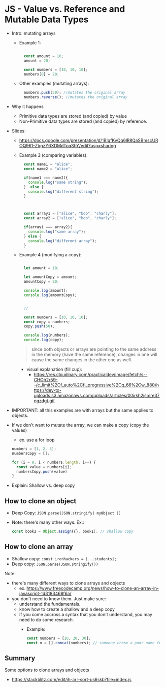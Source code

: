 
# JS - Value vs. Reference and Mutable Data Types




- Intro: mutating arrays

  - Example 1:

    ```js

      const amount = 10;
      amount = 20;

      const numbers = [10, 10, 10];
      numbers[0] = 20;

    ``` 


  - Other examples (mutating arrays):

    ```js
      numbers.push(50); //mutates the original array
      numbers.reverse(); //mutates the original array

    ``` 




- Why it happens

  - Primitive data types are stored (and copied) by value
  - Non-Primitive data types are stored (and copied) by reference.


- Slides:
  - https://docs.google.com/presentation/d/1BIgfKvQq6lR8QaSBmscUROQ961-ZbgzY6XDMdToqShY/edit?usp=sharing








  - Example 3 (comparing variables):

    ```js
      const name1 = "alice";
      const name2 = "alice";

      if(name1 === name2){
        console.log("same string");
      }  else {
        console.log("different string");
      }



      const array1 = ["alice", "bob", "charly"];
      const array2 = ["alice", "bob", "charly"];

      if(array1 === array2){
        console.log("same array");
      } else {
        console.log("different array");
      }

    ``` 



  - Example 4 (modifying a copy):

    ```js

      let amount = 10;

      let amountCopy = amount;
      amountCopy = 20;

      console.log(amount);
      console.log(amountCopy);


      //

      const numbers = [10, 10, 10];
      const copy = numbers;
      copy.push(50);

      console.log(numbers);
      console.log(copy);

    ``` 


    > since both objects or arrays are pointing to the same address in the memory (have the same reference), changes in one will cause the same changes in the other one as well.

    - visual explanation (fill cup): 
      - https://res.cloudinary.com/practicaldev/image/fetch/s--CHOh2r59--/c_limit%2Cf_auto%2Cfl_progressive%2Cq_66%2Cw_880/https://dev-to-uploads.s3.amazonaws.com/uploads/articles/00irkh2jsmre37ngzdgt.gif



-  IMPORTANT: all this examples are with arrays but the same applies to objects.


  

- If we don't want to mutate the array, we can make a copy (copy the values)
  - ex. use a for loop

  ```js
  numbers = [1, 2, 3];
  numbersCopy = [];

  for (i = 0; i < numbers.length; i++) {
    const value = numbers[i];
    numbersCopy.push(value)
  }
  ```


- Explain: Shallow vs. deep copy



<!-- Note: different options to clone arrays/objects can be self guided -->


## How to clone an object

  - Deep Copy: `JSON.parse(JSON.stringify( myObject ))`

  - Note: there's many other ways. Ex.:

    ```js
    const book2 = Object.assign({}, book1); // shallow copy
    ```




## How to clone an array
- Shallow copy: `const ironhackers = [...students];`
- Deep copy: `JSON.parse(JSON.stringify())`


Note: 
- there's many different ways to clone arrays and objects
  - ex. https://www.freecodecamp.org/news/how-to-clone-an-array-in-javascript-1d3183468f6a/
- you don't need to know them. Just make sure:
  - understand the fundamentals.
  - know how to create a shallow and a deep copy
  - if you come accross a syntax that you don't understand, you may need to do some research.
    - Example:

      ```js
      const numbers = [10, 20, 30];
      const n = [].concat(numbers); // someone chose a poor name for the variable, we need to find out what this line does.
      ``` 




## Summary

Some options to clone arrays and objects
  - https://stackblitz.com/edit/ih-arr-sort-us6skb?file=index.js



